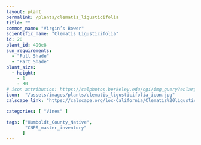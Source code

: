 ```yaml
---
layout: plant                                                              
permalink: /plants/clematis_ligusticifolia
title: ""
common_name: "Virgin’s Bower"
scientific_name: "Clematis Ligusticifolia"
id: 20
plant_id: 490e8
sun_requirements:
  - "Full Shade"
  - "Part Shade"
plant_size:
  - height: 
    - 1
    - 30
# icon attribution: https://calphotos.berkeley.edu/cgi/img_query?enlarge=0000+0000+0109+0860
icon:  "/assets/images/plants/clematis_ligusticifolia_icon.jpg"
calscape_link: "https://calscape.org/loc-California/Clematis%20ligusticifolia(%20)"

categories: [ "Vines" ]

tags: ["Humboldt_County_Native",
       "CNPS_master_inventory"
      ]
---
```


